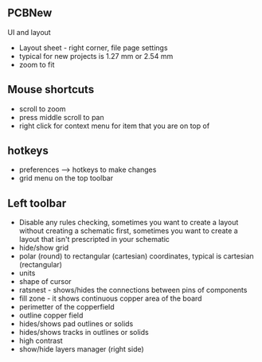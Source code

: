 PCBNew
---

UI and layout
- Layout sheet - right corner, file page settings
- typical for new projects is 1.27 mm or 2.54 mm
- zoom to fit

Mouse shortcuts 
--
- scroll to zoom
- press middle scroll to pan
- right click for context menu for item that you are on top of 

hotkeys
--
- preferences --> hotkeys to make changes
- grid menu on the top toolbar

Left toolbar
--
- Disable any rules checking, sometimes you want to create a layout without creating a schematic first, sometimes you want to create a layout that isn't prescripted in your schematic
- hide/show grid
- polar (round) to rectangular (cartesian) coordinates, typical is cartesian (rectangular)
- units
- shape of cursor
- ratsnest - shows/hides the connections between pins of components
- fill zone - it shows continuous copper area of the board
- perimetter of the copperfield
- outline copper field 
- hides/shows pad outlines or solids
- hides/shows tracks in outlines or solids
- high contrast
- show/hide layers manager (right side)
